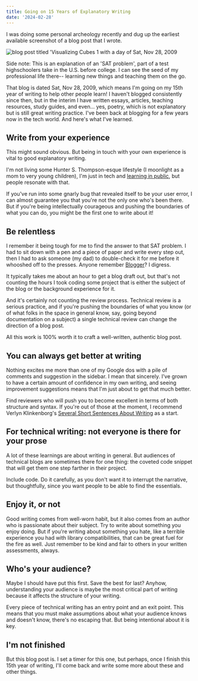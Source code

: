 ```yaml
---
title: Going on 15 Years of Explanatory Writing
date: '2024-02-28'
---
```


I was doing some personal archeology recently and dug up the earliest available screenshot of a blog post that I wrote.  

![blog post titled 'Visualizing Cubes 1 with a day of Sat, Nov 28, 2009](/images/1stblog.png)

Side note: This is an explanation of an 'SAT problem', part of a test highschoolers take in the U.S. before college. I can see the seed of my professional life there-- learning new things and teaching them on the go. 

That blog is dated Sat, Nov 28, 2009, which means I'm going on my 15th year of writing to help other people learn! I haven't blogged consistently since then, but in the interim I have written essays, articles, teaching resources, study guides, and even... yes, poetry, which is not explanatory but is still great writing practice. I've been back at blogging for a few years now in the tech world. And here's what I've learned. 

## Write from your experience

This might sound obvious. But being in touch with your own experience is vital to good explanatory writing. 

I'm not living some Hunter S. Thompson-esque lifestyle (I moonlight as a mom to very young children), I'm just in tech and [learning in public](https://www.swyx.io/learn-in-public), but people resonate with that. 

If you've run into some gnarly bug that revealed itself to be your user error, I can almost guarantee you that you're not the only one who's been there. But if you're being intellectually courageous and pushing the boundaries of what you can do, you might be the first one to write about it!

## Be relentless

I remember it being tough for me to find the answer to that SAT problem. I had to sit down with a pen and a piece of paper and write every step out, then I had to ask someone (my dad) to double-check it for me before it whooshed off to the presses. Anyone remember [Blogger](https://www.blogger.com/about/?bpli=1)? I digress. 

It typically takes me about an hour to get a blog draft out, but that's not counting the hours I took coding some project that is either the subject of the blog or the background experience for it. 

And it's certainly not counting the review process. Technical review is a serious practice, and if you're pushing the boundaries of what you know (or of what folks in the space in general know, say, going beyond documentation on a subject) a single technical review can change the direction of a blog post. 

All this work is 100% worth it to craft a well-written, authentic blog post.

## You can always get better at writing 

Nothing excites me more than one of my Google dos with a pile of comments and suggestion in the sidebar. I mean that sincerely. I've grown to have a certain amount of confidence in my own writing, and seeing improvement suggestions means that I'm just about to get that much better. 

Find reviewers who will push you to become excellent in terms of both structure and syntax. If you're out of those at the moment, I recommend Verlyn Klinkenborg's [Several Short Sentences About Writing](https://www.amazon.com/Several-Short-Sentences-About-Writing/dp/0307279413) as a start. 

## For technical writing: not everyone is there for your prose

A lot of these learnings are about writing in general. But audiences of technical blogs are sometimes there for one thing: the coveted code snippet that will get them one step farther in their project. 

Include code. Do it carefully, as you don't want it to interrupt the narrative, but thoughtfully, since you want people to be able to find the essentials. 

## Enjoy it, or not

Good writing comes from well-worn habit, but it also comes from an author who is passionate about their subject. Try to write about something you enjoy doing. But if you're writing about something you hate, like a terrible experience you had with library compatibilities, that can be great fuel for the fire as well. Just remember to be kind and fair to others in your written assessments, always. 

## Who's your audience?

Maybe I should have put this first. Save the best for last? Anyhow, understanding your audience is maybe the most critical part of writing because it affects the structure of your writing.

Every piece of technical writing has an entry point and an exit point. This means that you must make assumptions about what your audience knows and doesn't know, there's no escaping that. But being intentional about it is key.

## I'm not finished

But this blog post is. I set a timer for this one, but perhaps, once I finish this 15th year of writing, I'll come back and write some more about these and other things.
